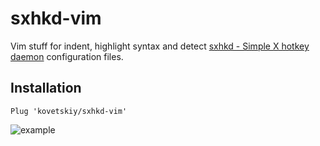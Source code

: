 # sxhkd-vim

Vim stuff for indent, highlight syntax and detect [sxhkd - Simple X hotkey
daemon](https://github.com/baskerville/sxhkd) configuration files.

## Installation

```vim
Plug 'kovetskiy/sxhkd-vim'
```

![example](http://i.imgur.com/GPlm3DO.png)
